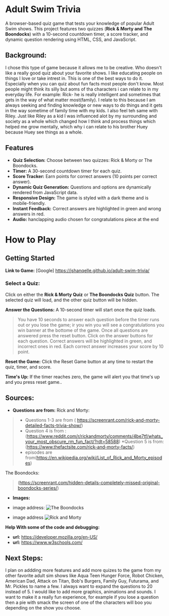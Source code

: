 # Adult Swim Trivia

A browser-based quiz game that tests your knowledge of popular Adult Swim shows. This project features two quizzes (**Rick & Morty and The Boondocks**) with a 10-second countdown timer, a score tracker, and dynamic question rendering using HTML, CSS, and JavaScript.

## Background:
I chose this type of game because it allows me to be creative. Who doesn't like a really good quiz about your favorite shows. I like educating people on things I love or take intrest in. This is one of the best ways to do it. Especially when you can quiz about fun facts most people don't know. Most people might think its silly but aoms of tha characters i can relate to in my everyday life. For example: Rick- he is really intelligent and sometimes that gets in the way of what matter most(family). I relate to this because I am always seeking and finding knowledge or new ways to do things and it gets in the way sometime of family time with my kids. I also feel teh same with Riley. Just like Riley as a kid I was influenced alot by my surrounding and society as a whole which changed how I think and process things which helped me grow mentally, which why i can relate to his brother Huey because Huey see things as a whole.

## Features

- **Quiz Selection:** Choose between two quizzes: Rick & Morty or The Boondocks.
- **Timer:** A 30-second countdown timer for each quiz.
- **Score Tracker:** Earn points for correct answers (10 points per correct answer).
- **Dynamic Quiz Generation:** Questions and options are dynamically rendered from JavaScript data.
- **Responsive Design:** The game is styled with a dark theme and is mobile-friendly.
- **Instant Feedback:** Correct answers are highlighted in green and wrong answers in red.
- **Audio:** hanclapping audio chosen for congratulations piece at the end

# How to Play
## Getting Started
**Link to Game:** 
[Google] https://jshanqelle.github.io/adult-swim-trivia/

### Select a Quiz:

Click on either the __Rick & Morty Quiz__ or __The Boondocks Quiz__ button.
The selected quiz will load, and the other quiz button will be hidden.

**Answer the Questions:**
A 10-second timer will start once the quiz loads.
>You have 10 seconds to answer each question before the timer runs out or you lose the game; ir you win you will see a congratulations you win banner at the bottome of the game. Once all questions are answered press the reset button.
Click on the answer buttons for each question.
Correct answers will be highlighted in green, and incorrect ones in red.
Each correct answer increases your score by  10 point.

**Reset the Game:**
Click the Reset Game button at any time to restart the quiz, timer, and score.

**Time's Up:**
If the timer reaches zero, the game will alert you that time's up and you press reset game..


## **Sources:**

+ **__Questions are from:__**
Rick and Morty:
>* Questions 1-3 are from ( https://screenrant.com/rick-and-morty-detailed-facts-trivia-show/)
>* Question 4 is from : (https://www.reddit.com/r/rickandmorty/comments/4be7tf/whats_your_most_obscure_rm_fun_fact/?rdt=58588)
>*Question 5 is from: (https://www.thefactsite.com/rick-and-morty-facts/)
>* episodes are from(https://en.wikipedia.org/wiki/List_of_Rick_and_Morty_episodes)


 The Boondocks: 
>(https://screenrant.com/hidden-details-completely-missed-original-boondocks-series/)

+ **Images:**
* image address: ![The Boondocks](https://static1.srcdn.com/wordpress/wp-content/uploads/2020/02/Featured-Image-1710x9001-14.jpg?q=50&fit=crop&w=1140&h=&dpr=1.5/image)

* image address ![Rick and Morty](https://static1.srcdn.com/wordpress/wp-content/uploads/2021/08/Rick-and-Morty-Season-5-Finale-Trailer-Header.jpg?q=50&fit=crop&w=825&dpr=1.5)

**Help With some of the code and debugging:**
* **url:** https://developer.mozilla.org/en-US/
* **url:** https://www.w3schools.com/

## Next Steps:
I plan on addding more features and add more quizes to the game from my other favorite adult sim shows like Aqua Teen Hunger Force, Robot Chicken, American Dad, Attack on Titan, Bob's Burgers, Family Guy, Futurama, and Mr. Pickles to name a few. I always want to expand the questions to 20 instead of 5. I would like to add more graphics, animations and sounds. I want to make it a really fun experience, for example if you lose a question then a pie with smack the screen of one of the characters will boo you depending on the show you choose.